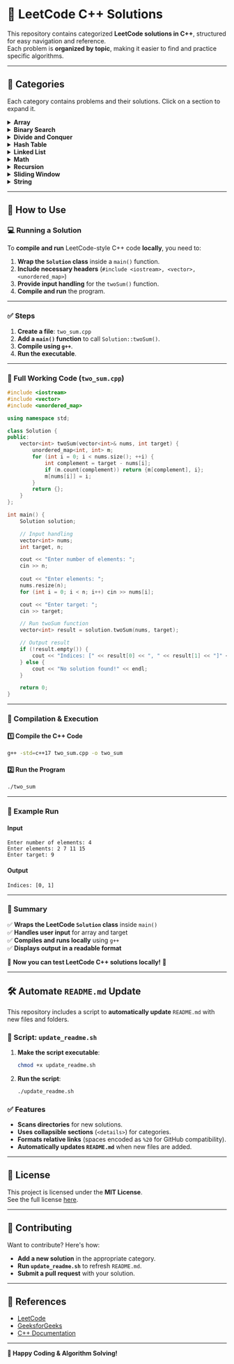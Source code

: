 # 📘 LeetCode C++ Solutions

This repository contains categorized **LeetCode solutions in C++**, structured for easy navigation and reference.  
Each problem is **organized by topic**, making it easier to find and practice specific algorithms.

---

## 📂 Categories
Each category contains problems and their solutions. Click on a section to expand it.

<details>
<summary><strong>Array</strong></summary>

- [1. Two Sum.md](Array/1.%20Two%20Sum.md)
- [4. Median of Two Sorted Arrays.md](Array/4.%20Median%20of%20Two%20Sorted%20Arrays.md)

</details>

<details>
<summary><strong>Binary Search</strong></summary>

- [4. Median of Two Sorted Arrays.md](Binary%20Search/4.%20Median%20of%20Two%20Sorted%20Arrays.md)

</details>

<details>
<summary><strong>Divide and Conquer</strong></summary>

- [4. Median of Two Sorted Arrays.md](Divide%20and%20Conquer/4.%20Median%20of%20Two%20Sorted%20Arrays.md)

</details>

<details>
<summary><strong>Hash Table</strong></summary>

- [1. Two Sum.md](Hash%20Table/1.%20Two%20Sum.md)
- [3. Longest Substring Without Repeating Characters.md](Hash%20Table/3.%20Longest%20Substring%20Without%20Repeating%20Characters.md)

</details>

<details>
<summary><strong>Linked List</strong></summary>

- [2. Add Two Numbers.md](Linked%20List/2.%20Add%20Two%20Numbers.md)

</details>

<details>
<summary><strong>Math</strong></summary>

- [2. Add Two Numbers.md](Math/2.%20Add%20Two%20Numbers.md)

</details>

<details>
<summary><strong>Recursion</strong></summary>

- [2. Add Two Numbers.md](Recursion/2.%20Add%20Two%20Numbers.md)

</details>

<details>
<summary><strong>Sliding Window</strong></summary>

- [3. Longest Substring Without Repeating Characters.md](Sliding%20Window/3.%20Longest%20Substring%20Without%20Repeating%20Characters.md)

</details>

<details>
<summary><strong>String</strong></summary>

- [3. Longest Substring Without Repeating Characters.md](String/3.%20Longest%20Substring%20Without%20Repeating%20Characters.md)

</details>

---

## 🚀 How to Use

### **💻 Running a Solution**
To **compile and run** LeetCode-style C++ code **locally**, you need to:
1. **Wrap the `Solution` class** inside a `main()` function.
2. **Include necessary headers** (`#include <iostream>, <vector>, <unordered_map>`)
3. **Provide input handling** for the `twoSum()` function.
4. **Compile and run** the program.

---

### **✅ Steps**
1. **Create a file**: `two_sum.cpp`
2. **Add a `main()` function** to call `Solution::twoSum()`.
3. **Compile using `g++`**.
4. **Run the executable**.

---

### **📝 Full Working Code (`two_sum.cpp`)**
```cpp
#include <iostream>
#include <vector>
#include <unordered_map>

using namespace std;

class Solution {
public:
    vector<int> twoSum(vector<int>& nums, int target) {
        unordered_map<int, int> m;
        for (int i = 0; i < nums.size(); ++i) {
            int complement = target - nums[i];
            if (m.count(complement)) return {m[complement], i};
            m[nums[i]] = i;
        }
        return {};
    }
};

int main() {
    Solution solution;

    // Input handling
    vector<int> nums;
    int target, n;

    cout << "Enter number of elements: ";
    cin >> n;
    
    cout << "Enter elements: ";
    nums.resize(n);
    for (int i = 0; i < n; i++) cin >> nums[i];

    cout << "Enter target: ";
    cin >> target;

    // Run twoSum function
    vector<int> result = solution.twoSum(nums, target);

    // Output result
    if (!result.empty()) {
        cout << "Indices: [" << result[0] << ", " << result[1] << "]" << endl;
    } else {
        cout << "No solution found!" << endl;
    }

    return 0;
}
```

---

### **🔧 Compilation & Execution**
#### **1️⃣ Compile the C++ Code**
```bash
g++ -std=c++17 two_sum.cpp -o two_sum
```

#### **2️⃣ Run the Program**
```bash
./two_sum
```

---

### **🎯 Example Run**
#### **Input**
```
Enter number of elements: 4
Enter elements: 2 7 11 15
Enter target: 9
```
#### **Output**
```
Indices: [0, 1]
```

---

### **📌 Summary**
✅ **Wraps the LeetCode `Solution` class** inside `main()`  
✅ **Handles user input** for array and target  
✅ **Compiles and runs locally** using `g++`  
✅ **Displays output in a readable format**  

🚀 **Now you can test LeetCode C++ solutions locally!** 🚀

---

## 🛠 Automate `README.md` Update
This repository includes a script to **automatically update** `README.md` with new files and folders.

### 📝 Script: `update_readme.sh`
1. **Make the script executable**:
   ```bash
   chmod +x update_readme.sh
   ```
2. **Run the script**:
   ```bash
   ./update_readme.sh
   ```

### ✅ Features
- **Scans directories** for new solutions.
- **Uses collapsible sections** (`<details>`) for categories.
- **Formats relative links** (spaces encoded as `%20` for GitHub compatibility).
- **Automatically updates `README.md`** when new files are added.

---

## 📜 License
This project is licensed under the **MIT License**.  
See the full license [here](LICENSE).

---

## 🤝 Contributing
Want to contribute? Here's how:
- **Add a new solution** in the appropriate category.
- **Run `update_readme.sh`** to refresh `README.md`.
- **Submit a pull request** with your solution.

---

## 🔗 References
- [LeetCode](https://leetcode.com/)
- [GeeksforGeeks](https://www.geeksforgeeks.org/)
- [C++ Documentation](https://en.cppreference.com/w/)

---

**🚀 Happy Coding & Algorithm Solving!**
